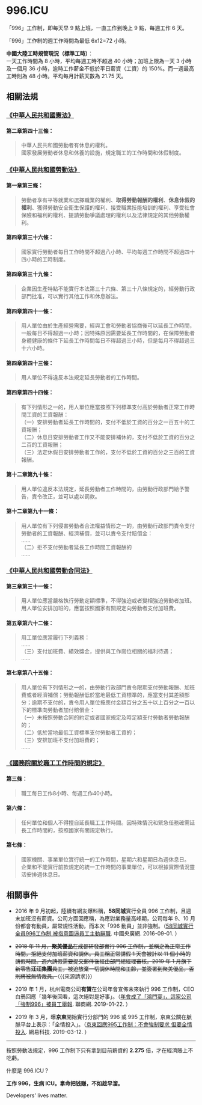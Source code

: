 996.ICU
===

「996」工作制，即每天早 9 點上班，一直工作到晚上 9 點，每週工作 6 天。

「996」工作制的週工作時間為最低 6x12=72 小時。

**中國大陸工時規管現況（標準工時）**：  
一天工作時間為 8 小時，平均每週工時不超過 40 小時；加班上限為一天 3 小時及一個月 36 小時，逾時工作薪金不低於平日薪資（工資）的 150%。而一週最高工時則為 48 小時。平均每月計薪天數為 21.75 天。  

## 相關法規

### [《中華人民共和國憲法》](http://www.npc.gov.cn/npc/xinwen/2018-03/22/content_2052489.htm)

#### 第二章第四十三條：

> 中華人民共和國勞動者有休息的權利。  
> 國家發展勞動者休息和休養的設施，規定職工的工作時間和休假制度。  

### [《中華人民共和國勞動法》](http://www.npc.gov.cn/npc/xinwen/2019-01/07/content_2070261.htm)

#### 第一章第三條：
> 勞動者享有平等就業和選擇職業的權利、**取得勞動報酬的權利**、**休息休假的權利**、獲得勞動安全衛生保護的權利、接受職業技能培訓的權利、享受社會保險和福利的權利、提請勞動爭議處理的權利以及法律規定的其他勞動權利。

#### 第四章第三十六條：  
> 國家實行勞動者每日工作時間不超過八小時、平均每週工作時間不超過四十四小時的工時制度。  

#### 第四章第三十九條：  
> 企業因生產特點不能實行本法第三十六條、第三十八條規定的，經勞動行政部門批准，可以實行其他工作和休息辦法。  

#### 第四章第四十一條：    
> 用人單位由於生產經營需要，經與工會和勞動者協商後可以延長工作時間，一般每日不得超過一小時；因特殊原因需要延長工作時間的，在保障勞動者身體健康的條件下延長工作時間每日不得超過三小時，但是每月不得超過三十六小時。  

#### 第四章第四十三條：  
> 用人單位不得違反本法規定延長勞動者的工作時間。  

#### 第四章第四十四條：  
> 有下列情形之一的，用人單位應當按照下列標準支付高於勞動者正常工作時間工資的工資報酬：  
> （一）安排勞動者延長工作時間的，支付不低於工資的百分之一百五十的工資報酬；  
> （二）休息日安排勞動者工作又不能安排補休的，支付不低於工資的百分之二百的工資報酬；  
> （三）法定休假日安排勞動者工作的，支付不低於工資的百分之三百的工資報酬。  

#### 第十二章第九十條：  
> 用人單位違反本法規定，延長勞動者工作時間的，由勞動行政部門給予警告，責令改正，並可以處以罰款。  

#### 第十二章第九十一條：  
> 用人單位有下列侵害勞動者合法權益情形之一的，由勞動行政部門責令支付勞動者的工資報酬、經濟補償，並可以責令支付賠償金：  
>  ……  
>  （二）拒不支付勞動者延長工作時間工資報酬的  
>  ……  

### [《中華人民共和國勞動合同法》](http://www.npc.gov.cn/wxzl/gongbao/2013-04/15/content_1811058.htm)

#### 第三章第三十一條：
> 用人單位應當嚴格執行勞動定額標準，不得強迫或者變相強迫勞動者加班。用人單位安排加班的，應當按照國家有關規定向勞動者支付加班費。  

#### 第五章第六十二條：
> 用工單位應當履行下列義務：  
> ……  
> （三）支付加班費、績效獎金，提供與工作崗位相關的福利待遇；  
> ……  

#### 第七章第八十五條：
> 用人單位有下列情形之一的，由勞動行政部門責令限期支付勞動報酬、加班費或者經濟補償；勞動報酬低於當地最低工資標準的，應當支付其差額部分；逾期不支付的，責令用人單位按應付金額百分之五十以上百分之一百以下的標準向勞動者加付賠償金：  
>  （一）未按照勞動合同的約定或者國家規定及時足額支付勞動者勞動報酬的；  
>  （二）低於當地最低工資標準支付勞動者工資的；  
>  （三）安排加班不支付加班費的；  
……  

### [《國務院關於職工工作時間的規定》](http://www.mohrss.gov.cn/SYrlzyhshbzb/zcfg/flfg/xzfg/201604/t20160412_237909.html)

#### 第三條：
> 職工每日工作8小時、每週工作40小時。

#### 第六條：
> 任何單位和個人不得擅自延長職工工作時間。因特殊情況和緊急任務確需延長工作時間的，按照國家有關規定執行。

#### 第七條：
> 國家機關、事業單位實行統一的工作時間，星期六和星期日為週休息日。  
> 企業和不能實行前款規定的統一工作時間的事業單位，可以根據實際情況靈活安排週休息日。

## 相關事件

- 2016 年 9 月初起，陸續有網友爆料稱，**58同城**實行全員 996 工作制，且週末加班沒有薪資。公司方面回應稱，為應對業務量高峰期，公司每年 9、10 月份都會有動員，屬常規性活動，而本次「996 動員」並非強制。（[58同城實行全員996工作制 被指意圖逼員工主動辭職](http://finance.cnr.cn/gs/20160901/t20160901_523105136.shtml). 中國央廣網. 2016-09-01. ）

- ~~2018 年 11 月，**聚美優品**在成都研發部實行 996 工作制，並稱之為正常工作時間，拒絕支付加班薪資和調休。員工稱正常請假 1 天會被計以 11 個小時的請假時間。週六請假需要提交郵件後經由部門總經理審核。2019 年 1 月旗下新零售**汪汪集團**員工，被迫放棄一切調休時間和工齡，並簽署到聚美優品，否則將被無情裁員。~~（{{來源請求}}）

- 2019 年 1 月，杭州電商公司**有贊**在公司年會宣佈未來執行 996 工作制，CEO 白鴉回應「幾年後回看，這次絕對是好事」。（[年會成了「鴻門宴」，這家公司「強制996」被員工舉報](http://www.linkshop.com.cn/web/archives/2019/418163.shtml). 聯商網. 2019-01-22. ）

- 2019 年 3 月，曝**京東**開始實行分部門的 996 或 995 工作制，京東公關在脈脈平台上表示：「全情投入」。（[京東回應995工作制：不會強制要求 但要全情投入](http://tech.163.com/19/0312/13/EA2QGIOK00097U7R.html). 網易科技. 2019-03-12. ）

---

按照勞動法規定，996 工作制下只有拿到目前薪資的 **2.275** 倍，才在經濟賬上不吃虧。

什麼是 996.ICU？

**工作 996，生病 ICU。拿命把钱赚，不如趁早溜。**

Developers' lives matter.
